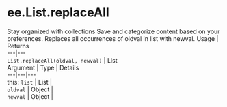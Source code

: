  
#  ee.List.replaceAll
Stay organized with collections  Save and categorize content based on your preferences. 
Replaces all occurrences of oldval in list with newval. Usage | Returns  
---|---  
`List.replaceAll(oldval, newval)` | List  
Argument | Type | Details  
---|---|---  
this: `list` | List |   
`oldval` | Object |   
`newval` | Object |   
